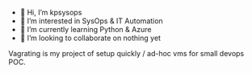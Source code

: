 - 👋 Hi, I’m kpsysops
- 👀 I’m interested in SysOps & IT Automation 
- 🌱 I’m currently learning Python & Azure
- 💞️ I’m looking to collaborate on nothing yet
<!---- 📫 How to reach me 
--->
<!---
kpsysops/kpsysops is a ✨ special ✨ repository because its `README.md` (this file) appears on your GitHub profile.
You can click the Preview link to take a look at your changes.
--->

Vagrating is my project of setup quickly / ad-hoc vms for small devops POC. 
